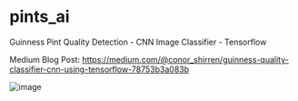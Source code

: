 # pints_ai
Guinness Pint Quality Detection - CNN Image Classifier - Tensorflow

Medium Blog Post: https://medium.com/@conor_shirren/guinness-quality-classifier-cnn-using-tensorflow-78753b3a083b

 ![image](https://user-images.githubusercontent.com/32966008/203314444-bc6d2323-0065-4bd6-9c6c-821697071203.png)
